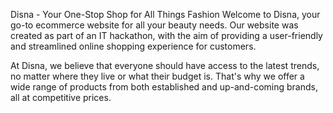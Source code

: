 Disna - Your One-Stop Shop for All Things Fashion
Welcome to Disna, your go-to ecommerce website for all your beauty needs. Our website was created as part of an IT hackathon, with the aim of providing a user-friendly and streamlined online shopping experience for customers.

At Disna, we believe that everyone should have access to the latest trends, no matter where they live or what their budget is. That's why we offer a wide range of products from both established and up-and-coming brands, all at competitive prices.
